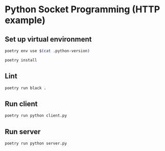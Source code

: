 # Python Socket Programming (HTTP example)

## Set up virtual environment

```bash
poetry env use $(cat .python-version)

poetry install
```

## Lint

```bash
poetry run black .
```

## Run client

```bash
poetry run python client.py
```

## Run server

```bash
poetry run python server.py
```

